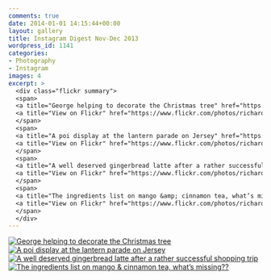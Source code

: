 ```yaml
---
comments: true
date: 2014-01-01 14:15:44+00:00
layout: gallery
title: Instagram Digest Nov-Dec 2013
wordpress_id: 1141
categories:
- Photography
- Instagram
images: 4
excerpt: >
  <div class="flickr summary">
  <span>
  <a title="George helping to decorate the Christmas tree" href="https://farm4.staticflickr.com/3805/12791770153_0ced00926d_b.jpg" class="image cboxElement" rel="gallery5"><img src="https://farm4.staticflickr.com/3805/12791770153_0ced00926d_q.jpg" alt="George helping to decorate the Christmas tree"></a>
  <a title="View on Flickr" href="https://www.flickr.com/photos/richard-perry/12791770153/" class="flickrlink"> </a>
  </span>
  <span>
  <a title="A poi display at the lantern parade on Jersey" href="https://farm4.staticflickr.com/3669/12791765313_7f276feb78_b.jpg" class="image cboxElement" rel="gallery5"><img src="https://farm4.staticflickr.com/3669/12791765313_7f276feb78_q.jpg" alt="A poi display at the lantern parade on Jersey"></a>
  <a title="View on Flickr" href="https://www.flickr.com/photos/richard-perry/12791765313/" class="flickrlink"> </a>
  </span>
  <span>
  <a title="A well deserved gingerbread latte after a rather successful shopping trip" href="https://farm6.staticflickr.com/5533/12791763393_2efba8f6c0_b.jpg" class="image cboxElement" rel="gallery5"><img src="https://farm6.staticflickr.com/5533/12791763393_2efba8f6c0_q.jpg" alt="A well deserved gingerbread latte after a rather successful shopping trip"></a>
  <a title="View on Flickr" href="https://www.flickr.com/photos/richard-perry/12791763393/" class="flickrlink"> </a>
  </span>
  <span>
  <a title="The ingredients list on mango &amp; cinnamon tea, what’s missing??" href="https://farm4.staticflickr.com/3704/12791772513_95fa781ab7_b.jpg" class="image cboxElement" rel="gallery5"><img src="https://farm4.staticflickr.com/3704/12791772513_95fa781ab7_q.jpg" alt="The ingredients list on mango &amp; cinnamon tea, what’s missing??"></a>
  <a title="View on Flickr" href="https://www.flickr.com/photos/richard-perry/12791772513/" class="flickrlink"> </a>
  </span>
  </div>
---
```


<div class="flickr gallery">
<span>
<a title="George helping to decorate the Christmas tree" href="https://farm4.staticflickr.com/3805/12791770153_0ced00926d_b.jpg" class="image cboxElement" rel="gallery0"><img src="https://farm4.staticflickr.com/3805/12791770153_0ced00926d_q.jpg" alt="George helping to decorate the Christmas tree"></a>
<a title="View on Flickr" href="https://www.flickr.com/photos/richard-perry/12791770153/" class="flickrlink"> </a>
</span>
<span>
<a title="A poi display at the lantern parade on Jersey" href="https://farm4.staticflickr.com/3669/12791765313_7f276feb78_b.jpg" class="image cboxElement" rel="gallery0"><img src="https://farm4.staticflickr.com/3669/12791765313_7f276feb78_q.jpg" alt="A poi display at the lantern parade on Jersey"></a>
<a title="View on Flickr" href="https://www.flickr.com/photos/richard-perry/12791765313/" class="flickrlink"> </a>
</span>
<span>
<a title="A well deserved gingerbread latte after a rather successful shopping trip" href="https://farm6.staticflickr.com/5533/12791763393_2efba8f6c0_b.jpg" class="image cboxElement" rel="gallery0"><img src="https://farm6.staticflickr.com/5533/12791763393_2efba8f6c0_q.jpg" alt="A well deserved gingerbread latte after a rather successful shopping trip"></a>
<a title="View on Flickr" href="https://www.flickr.com/photos/richard-perry/12791763393/" class="flickrlink"> </a>
</span>
<span>
<a title="The ingredients list on mango &amp; cinnamon tea, what’s missing??" href="https://farm4.staticflickr.com/3704/12791772513_95fa781ab7_b.jpg" class="image cboxElement" rel="gallery0"><img src="https://farm4.staticflickr.com/3704/12791772513_95fa781ab7_q.jpg" alt="The ingredients list on mango &amp; cinnamon tea, what’s missing??"></a>
<a title="View on Flickr" href="https://www.flickr.com/photos/richard-perry/12791772513/" class="flickrlink"> </a>
</span>
</div>